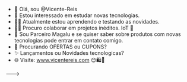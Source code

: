 - 📱 Olá, sou @Vicente-Reis 
- 👀 Estou interessado em estudar novas tecnologias. 
- 🧑‍⚖️ Atualmente estou aprendendo e testando as novidades. 
- 🙋‍♂️ Procuro colaborar em projetos inéditos. IoT 🤖 
- 🏪 Sou Parceiro Magalu e se quiser saber sobre produtos com novas tecnologias pode entrar em contato comigo. 
- 🤑 Procurando OFERTAS ou CUPONS?  
- ✨ Lançamentos ou Novidades tecnologicas? 
- 🌐 Visite: www.vicentereis.com 😊🛍️🚀
<!---
Vicente-Reis/VR-CONSULTORIA é um repositório ✨ especial ✨ porque seu `README.md` (este arquivo) aparece no seu perfil do GitHub.
Você pode clicar no link Visualizar para ver suas alterações.
--->
--->

